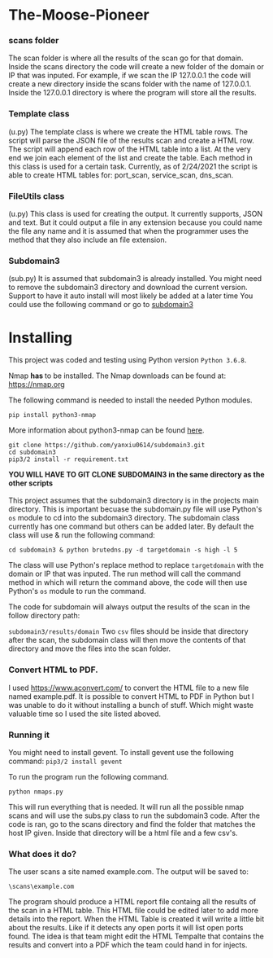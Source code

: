 # The-Moose-Pioneer



### scans folder

The scan folder is where all the results of the scan go for that domain. Inside the scans directory the code will create a new folder of the domain or IP that was inputed. For example, if we scan the IP 127.0.0.1 the code will create a new directory inside the scans folder with the name of 127.0.0.1. Inside the  127.0.0.1 directory is where the program will store all the results.


### Template class
(u.py)
The template class is where we create the HTML table rows. The script will parse the JSON file of the results scan and create a HTML row. The script will append each row of the HTML table into a list. At the very end we join each element of the list and create the table. Each method in this class is used for a certain task. Currently, as of 2/24/2021 the script is able to create HTML tables for:
port_scan, service_scan, dns_scan. 


### FileUtils class
(u.py)
This class is used for creating the output. It currently supports, JSON and text. But it could output a file in any extension because you could name the file any name and it is assumed that when the programmer uses the method that they also include an file extension. 


### Subdomain3
(sub.py)
It is assumed that subdomain3 is already installed. You might need to remove the subdomain3 directory and download the current version.  Support to have it auto install will most likely be added at a later time
You could use the following command or go to <a href="https://github.com/yanxiu0614/subdomain3">subdomain3</a>

# Installing

This project was coded and testing using Python version ```Python 3.6.8```.

Nmap <b>has </b> to be installed. The Nmap downloads can be found at: <a href="https://nmap.org/download.html">https://nmap.org</a>

The following command is needed to install the needed Python modules.
```
pip install python3-nmap
```

More information about python3-nmap can be found <a href="https://github.com/nmmapper/python3-nmap"> here</a>.


```
git clone https://github.com/yanxiu0614/subdomain3.git
cd subdomain3
pip3/2 install -r requirement.txt
```
<b> YOU WILL HAVE TO GIT CLONE SUBDOMAIN3 in the same directory as the other scripts</b><br><br>
This project assumes that the subdomain3 directory is in the projects main directory. This is important becuase the subdomain.py file will use Python's ```os``` module to cd into the subdomain3 directory. The subdomain class currently has one command but others can be added later. By default the class will use & run the following command:

```
cd subdomain3 & python brutedns.py -d targetdomain -s high -l 5
```
The class will use Python's replace method to replace ```targetdomain``` with the domain or IP that was inputed.  The run method will call the command method in which will return the command above, the code will then use Python's ```os``` module to run the command. 

The code for subdomain will always output the results of the scan in the follow directory path:

```subdomain3/results/domain```
Two ```csv``` files should be inside that directory after the scan, the subdomain class will then move the contents of that directory and move the files into the scan folder. 


### Convert HTML to PDF. 
I used https://www.aconvert.com/ to convert the HTML file to a new file named example.pdf. It is possible to convert HTML to 
PDF in Python but I was unable to do it without installing a bunch of stuff. Which might waste valuable time so I used the site listed aboved. 



### Running it
You might need to install gevent. To install gevent use the following command:
```pip3/2 install gevent```

To run the program run the following command.
```
python nmaps.py
```
This will run everything that is needed. It will run all the possible nmap scans and will use the subs.py class to run the subdomain3 code. After the code is ran, go to the scans directory and find the folder that matches the host IP given. Inside that directory will be a html file and a few csv's.

### What does it do?

The user scans a site named example.com. The output will be saved to:
```
\scans\example.com
```

The program should produce a HTML report file containg all the results of the scan in a HTML table. This HTML file could be edited later to add more details into the report. When the HTML Table is created it will write a little bit about the results. Like if it detects any open ports it will list open ports found. The idea is that team might edit the HTML Tempalte that contains the results and convert into a PDF which the team could hand in for injects. 
